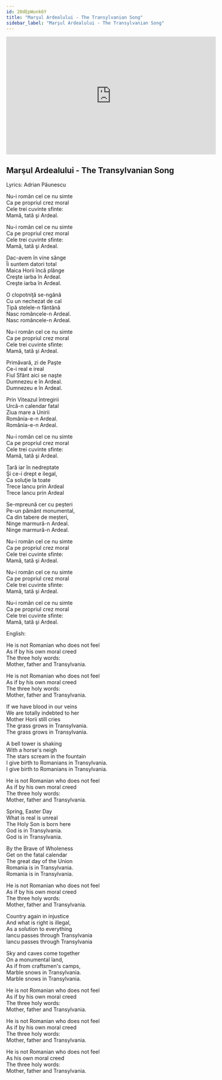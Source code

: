 ```yaml
---
id: 20dEpWunk6Y
title: "Marşul Ardealului - The Transylvanian Song"
sidebar_label: "Marşul Ardealului - The Transylvanian Song"
---
```


<div class="video-float-container">
  <iframe
    width="560"
    height="315"
    src="https://www.youtube.com/embed/20dEpWunk6Y"
    title="YouTube video player"
    frameborder="0"
    allow="accelerometer; autoplay; clipboard-write; encrypted-media; gyroscope; picture-in-picture; web-share"
    referrerpolicy="strict-origin-when-cross-origin"
    allowfullscreen
  ></iframe>
</div>

## Marşul Ardealului - The Transylvanian Song

Lyrics: Adrian Păunescu

Nu-i român cel ce nu simte  
Ca pe propriul crez moral  
Cele trei cuvinte sfinte:  
Mamă, tată şi Ardeal.

Nu-i român cel ce nu simte  
Ca pe propriul crez moral  
Cele trei cuvinte sfinte:  
Mamă, tată şi Ardeal.

Dac-avem în vine sânge  
Îi suntem datori total  
Maica Horii încă plânge  
Creşte iarba în Ardeal.  
Creşte iarba în Ardeal.

O clopotniţă se-ngână  
Cu un nechezat de cal  
Țipă stelele-n fântână  
Nasc româncele-n Ardeal.  
Nasc româncele-n Ardeal.

Nu-i român cel ce nu simte  
Ca pe propriul crez moral  
Cele trei cuvinte sfinte:  
Mamă, tată şi Ardeal.

Primăvară, zi de Paşte  
Ce-i real e ireal  
Fiul Sfânt aici se naşte  
Dumnezeu e în Ardeal.  
Dumnezeu e în Ardeal.

Prin Viteazul întregirii  
Urcă-n calendar fatal  
Ziua mare a Unirii  
România-e-n Ardeal.  
România-e-n Ardeal.

Nu-i român cel ce nu simte  
Ca pe propriul crez moral  
Cele trei cuvinte sfinte:  
Mamă, tată şi Ardeal.

Ţară iar în nedreptate  
Şi ce-i drept e ilegal,  
Ca soluţie la toate  
Trece Iancu prin Ardeal  
Trece Iancu prin Ardeal

Se-mpreună cer cu peșteri  
Pe-un pământ monumental,  
Ca din tabere de meșteri,  
Ninge marmură-n Ardeal.  
Ninge marmură-n Ardeal.

Nu-i român cel ce nu simte  
Ca pe propriul crez moral  
Cele trei cuvinte sfinte:  
Mamă, tată şi Ardeal.

Nu-i român cel ce nu simte  
Ca pe propriul crez moral  
Cele trei cuvinte sfinte:  
Mamă, tată şi Ardeal.

Nu-i român cel ce nu simte  
Ca pe propriul crez moral  
Cele trei cuvinte sfinte:  
Mamă, tată şi Ardeal.

English:

He is not Romanian who does not feel  
As if by his own moral creed  
The three holy words:  
Mother, father and Transylvania.

He is not Romanian who does not feel  
As if by his own moral creed  
The three holy words:  
Mother, father and Transylvania.

If we have blood in our veins  
We are totally indebted to her  
Mother Horii still cries  
The grass grows in Transylvania.  
The grass grows in Transylvania.

A bell tower is shaking  
With a horse's neigh  
The stars scream in the fountain  
I give birth to Romanians in Transylvania.  
I give birth to Romanians in Transylvania.

He is not Romanian who does not feel  
As if by his own moral creed  
The three holy words:  
Mother, father and Transylvania.

Spring, Easter Day  
What is real is unreal  
The Holy Son is born here  
God is in Transylvania.  
God is in Transylvania.

By the Brave of Wholeness  
Get on the fatal calendar  
The great day of the Union  
Romania is in Transylvania.  
Romania is in Transylvania.

He is not Romanian who does not feel  
As if by his own moral creed  
The three holy words:  
Mother, father and Transylvania.

Country again in injustice  
And what is right is illegal,  
As a solution to everything  
Iancu passes through Transylvania  
Iancu passes through Transylvania

Sky and caves come together  
On a monumental land,  
As if from craftsmen's camps,  
Marble snows in Transylvania.  
Marble snows in Transylvania.

He is not Romanian who does not feel  
As if by his own moral creed  
The three holy words:  
Mother, father and Transylvania.

He is not Romanian who does not feel  
As if by his own moral creed  
The three holy words:  
Mother, father and Transylvania.

He is not Romanian who does not feel  
As his own moral creed  
The three holy words:  
Mother, father and Transylvania.
